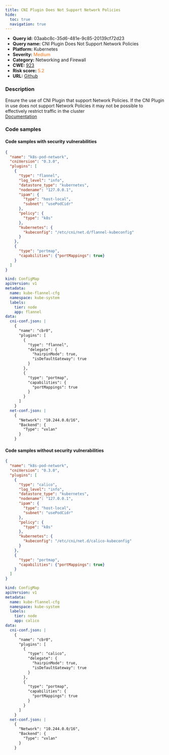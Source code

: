 ```yaml
---
title: CNI Plugin Does Not Support Network Policies
hide:
  toc: true
  navigation: true
---
```


<style>
  .highlight .hll {
    background-color: #ff171742;
  }
  .md-content {
    max-width: 1100px;
    margin: 0 auto;
  }
</style>

-   **Query id:** 03aabc8c-35d6-481e-9c85-20139cf72d23
-   **Query name:** CNI Plugin Does Not Support Network Policies
-   **Platform:** Kubernetes
-   **Severity:** <span style="color:#ff7213">Medium</span>
-   **Category:** Networking and Firewall
-   **CWE:** <a href="https://cwe.mitre.org/data/definitions/923.html" onclick="newWindowOpenerSafe(event, 'https://cwe.mitre.org/data/definitions/923.html')">923</a>
-   **Risk score:** <span style="color:#ff7213">5.2</span>
-   **URL:** [Github](https://github.com/Checkmarx/kics/tree/master/assets/queries/k8s/cni_plugin_does_not_support_network_policies)

### Description
Ensure the use of CNI Plugin that support Network Policies. If the CNI Plugin in use does not support Network Policies it may not be possible to effectively restrict traffic in the cluster<br>
[Documentation](https://kubernetes.io/docs/concepts/extend-kubernetes/compute-storage-net/network-plugins/)

### Code samples
#### Code samples with security vulnerabilities
```json title="Positive test num. 1 - json file" hl_lines="6"
{
  "name": "k8s-pod-network",
  "cniVersion": "0.3.0",
  "plugins": [
    {
      "type": "flannel",
      "log_level": "info",
      "datastore_type": "kubernetes",
      "nodename": "127.0.0.1",
      "ipam": {
        "type": "host-local",
        "subnet": "usePodCidr"
      },
      "policy": {
        "type": "k8s"
      },
      "kubernetes": {
        "kubeconfig": "/etc/cni/net.d/flannel-kubeconfig"
      }
    },
    {
      "type": "portmap",
      "capabilities": {"portMappings": true}
    }
  ]
}

```
```yaml title="Positive test num. 2 - yaml file" hl_lines="10"
kind: ConfigMap
apiVersion: v1
metadata:
  name: kube-flannel-cfg
  namespace: kube-system
  labels:
    tier: node
    app: flannel
data:
  cni-conf.json: |
    {
      "name": "cbr0",
      "plugins": [
        {
          "type": "flannel",
          "delegate": {
            "hairpinMode": true,
            "isDefaultGateway": true
          }
        },
        {
          "type": "portmap",
          "capabilities": {
            "portMappings": true
          }
        }
      ]
    }
  net-conf.json: |
    {
      "Network": "10.244.0.0/16",
      "Backend": {
        "Type": "vxlan"
      }
    }

```


#### Code samples without security vulnerabilities
```json title="Negative test num. 1 - json file"
{
  "name": "k8s-pod-network",
  "cniVersion": "0.3.0",
  "plugins": [
    {
      "type": "calico",
      "log_level": "info",
      "datastore_type": "kubernetes",
      "nodename": "127.0.0.1",
      "ipam": {
        "type": "host-local",
        "subnet": "usePodCidr"
      },
      "policy": {
        "type": "k8s"
      },
      "kubernetes": {
        "kubeconfig": "/etc/cni/net.d/calico-kubeconfig"
      }
    },
    {
      "type": "portmap",
      "capabilities": {"portMappings": true}
    }
  ]
}

```
```yaml title="Negative test num. 2 - yaml file"
kind: ConfigMap
apiVersion: v1
metadata:
  name: kube-flannel-cfg
  namespace: kube-system
  labels:
    tier: node
    app: calico
data:
  cni-conf.json: |
    {
      "name": "cbr0",
      "plugins": [
        {
          "type": "calico",
          "delegate": {
            "hairpinMode": true,
            "isDefaultGateway": true
          }
        },
        {
          "type": "portmap",
          "capabilities": {
            "portMappings": true
          }
        }
      ]
    }
  net-conf.json: |
    {
      "Network": "10.244.0.0/16",
      "Backend": {
        "Type": "vxlan"
      }
    }

```

